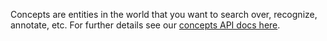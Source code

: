 Concepts are entities in the world that you want to search over, recognize, annotate, etc. For further details see our [concepts API docs here](../../api-guide/concept/README.md).
